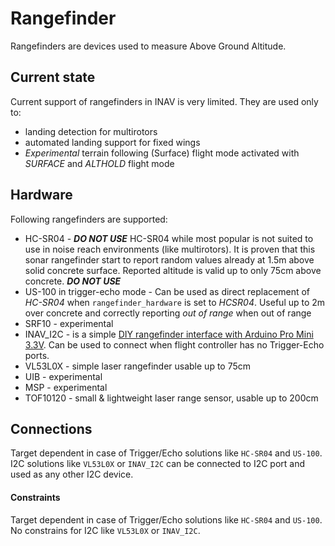 # Rangefinder

Rangefinders are devices used to measure Above Ground Altitude.

## Current state

Current support of rangefinders in INAV is very limited. They are used only to:

* landing detection for multirotors
* automated landing support for fixed wings
* _Experimental_ terrain following (Surface) flight mode activated with _SURFACE_ and _ALTHOLD_ flight mode

## Hardware

Following rangefinders are supported:

* HC-SR04 - ***DO NOT USE*** HC-SR04 while most popular is not suited to use in noise reach environments (like multirotors). It is proven that this sonar rangefinder start to report random values already at 1.5m above solid concrete surface. Reported altitude is valid up to only 75cm above concrete. ***DO NOT USE***
* US-100 in trigger-echo mode - Can be used as direct replacement of _HC-SR04_ when `rangefinder_hardware` is set to _HCSR04_. Useful up to 2m over concrete and correctly reporting _out of range_ when out of range
* SRF10 - experimental
* INAV_I2C - is a simple [DIY rangefinder interface with Arduino Pro Mini 3.3V](https://github.com/iNavFlight/inav-rangefinder). Can be used to connect when flight controller has no Trigger-Echo ports. 
* VL53L0X - simple laser rangefinder usable up to 75cm
* UIB - experimental
* MSP - experimental
* TOF10120 - small & lightweight laser range sensor, usable up to 200cm

## Connections

Target dependent in case of Trigger/Echo solutions like `HC-SR04` and `US-100`.
I2C solutions like `VL53L0X` or `INAV_I2C` can be connected to I2C port and used as any other I2C device.

#### Constraints

Target dependent in case of Trigger/Echo solutions like `HC-SR04` and `US-100`. No constrains for I2C like `VL53L0X` or `INAV_I2C`.